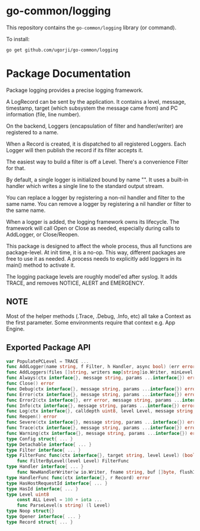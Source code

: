 # go-common/logging

This repository contains the `go-common/logging` library (or command).

To install:

```
go get github.com/ugorji/go-common/logging
```

# Package Documentation


Package logging provides a precise logging framework.

A LogRecord can be sent by the application. It contains a level, message,
timestamp, target (which subsystem the message came from) and PC information
(file, line number).

On the backend, Loggers (encapsulation of filter and handler/writer) are
registered to a name.

When a Record is created, it is dispatched to all registered Loggers. Each
Logger will then publish the record if its filter accepts it.

The easiest way to build a filter is off a Level. There's a convenience
Filter for that.

By default, a single logger is initialized bound by name "". It uses a
built-in handler which writes a single line to the standard output stream.

You can replace a logger by registering a non-nil handler and filter to the
same name. You can remove a logger by registering a nil handler or filter to
the same name.

When a logger is added, the logging framework owns its lifecycle. The
framework will call Open or Close as needed, especially during calls to
AddLogger, or Close/Reopen.

This package is designed to affect the whole process, thus all functions are
package-level. At init time, it is a no-op. This way, different packages are
free to use it as needed. A process needs to explicitly add loggers in its
main() method to activate it.

The logging package levels are roughly model'ed after syslog. It adds TRACE,
and removes NOTICE, ALERT and EMERGENCY.


## NOTE

Most of the helper methods (.Trace, .Debug, .Info, etc) all take a Context
as the first parameter. Some environments require that context e.g. App
Engine.

## Exported Package API

```go
var PopulatePCLevel = TRACE ...
func AddLogger(name string, f Filter, h Handler, async bool) (err error)
func AddLoggers(files []string, writers map[string]io.Writer, minLevel Level, bufsize int, ...) (err error)
func Always(ctx interface{}, message string, params ...interface{}) error
func Close() error
func Debug(ctx interface{}, message string, params ...interface{}) error
func Error(ctx interface{}, message string, params ...interface{}) error
func Error2(ctx interface{}, err error, message string, params ...interface{}) error
func Info(ctx interface{}, message string, params ...interface{}) error
func Log(ctx interface{}, calldepth uint8, level Level, message string, ...) error
func Reopen() error
func Severe(ctx interface{}, message string, params ...interface{}) error
func Trace(ctx interface{}, message string, params ...interface{}) error
func Warning(ctx interface{}, message string, params ...interface{}) error
type Config struct{ ... }
type Detachable interface{ ... }
type Filter interface{ ... }
type FilterFunc func(ctx interface{}, target string, level Level) (bool, error)
    func FilterByLevel(level Level) FilterFunc
type Handler interface{ ... }
    func NewHandlerWriter(w io.Writer, fname string, buf []byte, flushInterval time.Duration) (hr Handler)
type HandlerFunc func(ctx interface{}, r Record) error
type HasHostRequestId interface{ ... }
type HasId interface{ ... }
type Level uint8
    const ALL Level = 100 + iota ...
    func ParseLevel(s string) (l Level)
type Noop struct{}
type Opener interface{ ... }
type Record struct{ ... }
```

